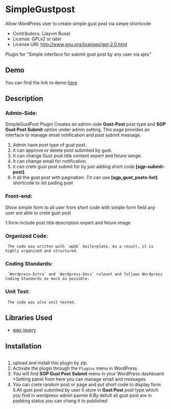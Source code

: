 # SimpleGustpost

Allow WordPress user to create simple gust post via simpe shortcode

* Contributors: (Jayvin Busa)
* License: GPLv2 or later
* License URI: http://www.gnu.org/licenses/gpl-2.0.html

Plugin for "Simple interface for submit gust post by any user via ajex"

## Demo

You can find the link to demo [here](https://testingsite9898.000webhostapp.com/) 



## Description

###  Admin-Side:

SimpleGustPost  Plugin Creates an admin-side  **Gust-Post** post type and **SGP Gust Post Submit** option under admin setting. This page provides an interface to manage email notification and post submit message.
    
1. Admin have post type of gust post. 
2. It can approve or delete post submited by gust.
3. It can change Gust post title content expert and feture iamge.
4. It can change email for notification.
5. it can crete gust post submit for by just adding short code **[sgp-submit-post]**. 
6. It all the gust post with pagination.
7.it can use **[sgp_gust_posts-list]** shortcode to list pading post


### Front-end:
Show simple form to all user from short code with simple form field any user are able to crete gust post

1.form include post title description expert and feture image

### Organized Code:
     The code was written with `wpbb` boilerplate. As a result, it is highly organized and structured.

### Coding Standards:
     `Wordpress-Extra` and `Wordpress-Docs` ruleset and follows Wordpress Coding Standards as much as possible.

### Unit Test:
     The code was also unit tested.


## Libraries Used

* [ajax jquery](https://code.jquery.com/jquery-3.6.0.min.js)

## Installation


```
```

1. upload and install this plugin by zip.
2. Activate the plugin through the `Plugins` menu in WordPress.
3. You will find **SGP Gust Post Submit** menu in your WordPress dashboard >Setting panel from here you can manage email and messages.
4. You can crete random post or page and put short code to display form
5.All gust post submited by user it store in **Gust Post** post type which you find in wordpress admin pannle
6.By defult all gust post are in padding status you can chang it to published




